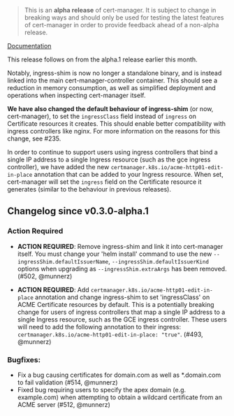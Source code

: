 > This is an **alpha release** of cert-manager. It is subject to change in breaking ways
> and should only be used for testing the latest features of cert-manager in order to
> provide feedback ahead of a non-alpha release.

[Documentation](https://cert-manager.readthedocs.io/en/release-0.3)

This release follows on from the alpha.1 release earlier this month.

Notably, ingress-shim is now no longer a standalone binary, and is instead linked into the main cert-manager-controller container. This should see a reduction in memory consumption, as well as simplified deployment and operations when inspecting cert-manager itself.

**We have also changed the default behaviour of ingress-shim** (or now, cert-manager), to set the `ingressClass` field instead of `ingress` on Certificate resources it creates. This should enable better compatibility with ingress controllers like nginx. For more information on the reasons for this change, see #235.

In order to continue to support users using ingress controllers that bind a single IP address to a single Ingress resource (such as the gce ingress controller), we have added the new `certmanager.k8s.io/acme-http01-edit-in-place` annotation that can be added to your Ingress resource. When set, cert-manager will set the `ingress` field on the Certificate resource it generates (similar to the behaviour in previous releases).

## Changelog since v0.3.0-alpha.1

### Action Required

* **ACTION REQUIRED**: Remove ingress-shim and link it into cert-manager itself. You must change your 'helm install' command to use the new `--ingressShim.defaultIssuerName`, `--ingressShim.defaultIssuerKind` options when upgrading as `--ingressShim.extraArgs` has been removed. (#502, @munnerz)

* **ACTION REQUIRED**: Add `certmanager.k8s.io/acme-http01-edit-in-place` annotation and change ingress-shim to set 'ingressClass' on ACME Certificate resources by default. This is a potentially breaking change for users of ingress controllers that map a single IP address to a single Ingress resource, such as the GCE ingress controller. These users will need to add the following annotation to their ingress: `certmanager.k8s.io/acme-http01-edit-in-place: "true"`. (#493, @munnerz)

### Bugfixes:

* Fix a bug causing certificates for domain.com as well as *.domain.com to fail validation (#514, @munnerz)
* Fixed bug requiring users to specify the apex domain (e.g. example.com) when attempting to obtain a wildcard certificate from an ACME server (#512, @munnerz)

